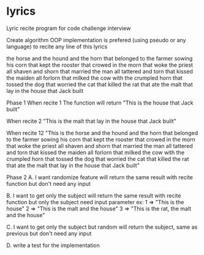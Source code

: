 # lyrics
Lyric recite program for code challenge interview

Create algorithm OOP implementation is prefered (using pseudo or any language) to recite any line of this lyrics

the horse and the hound and the horn that belonged to
the farmer sowing his corn that kept
the rooster that crowed in the morn that woke
the priest all shaven and shorn that married
the man all tattered and torn that kissed
the maiden all forlorn that milked
the cow with the crumpled horn that tossed
the dog that worried
the cat that killed
the rat that ate
the malt that lay in
the house that Jack built

Phase 1
When recite 1
The function will return
"This is the house that Jack built"
 
When recite 2
"This is the malt that lay in the house that Jack built"
 
When recite 12
"This is the horse and the hound and the horn that belonged to the farmer sowing his corn that kept the rooster that crowed in the morn that woke the priest all shaven and shorn that married the man all tattered and torn that kissed the maiden all forlorn that milked the cow with the crumpled horn that tossed the dog that worried the cat that killed the rat that ate the malt that lay in the house that Jack built"

Phase 2
A. I want randomize feature
  will return the same result with recite function but don't need any input

B. I want to get only the subject
  will return the same result with recite function but only the subject
  need input parameter
  ex: 1 => "This is the house"
        2 => "This is the malt and the house"
        3 => "This is the rat, the malt and the house"

C. I want to get only the subject but random
  will return the subject, same as previous but don't need any input

D. write a test for the implementation
